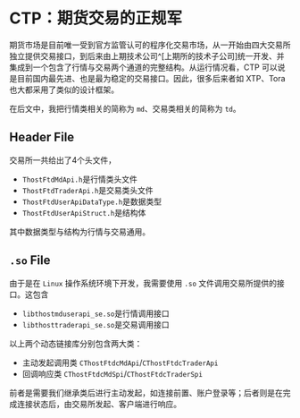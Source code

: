 # CTP：期货交易的正规军

期货市场是目前唯一受到官方监管认可的程序化交易市场，从一开始由四大交易所独立提供交易接口，到后来由上期技术公司^[上期所的技术子公司]统一开发、并集成到一个包含了行情与交易两个通道的完整结构。从运行情况看，CTP 可以说是目前国内最先进、也是最为稳定的交易接口。因此，很多后来者如 XTP、Tora 也大都采用了类似的设计框架。

在后文中，我把行情类相关的简称为 `md`、交易类相关的简称为 `td`。

## Header File

交易所一共给出了4个头文件，

- `ThostFtdMdApi.h`是行情类头文件
- `ThostFtdTraderApi.h`是交易类头文件
- `ThostFtdUserApiDataType.h`是数据类型
- `ThostFtdUserApiStruct.h`是结构体

其中数据类型与结构为行情与交易通用。

## `.so` File

由于是在 `Linux` 操作系统环境下开发，我需要使用 `.so` 文件调用交易所提供的接口。这包含

- `libthostmduserapi_se.so`是行情调用接口
- `libthosttraderapi_se.so`是交易调用接口

以上两个动态链接库分别包含两大类：

- 主动发起调用类 `CThostFtdcMdApi`/`CThostFtdcTraderApi` 
- 回调响应类 `CThostFtdcMdSpi`/`CThostFtdcTraderSpi`

前者是需要我们继承类后进行主动发起，如连接前置、账户登录等；后者则是在完成连接状态后，由交易所发起、客户端进行响应。

